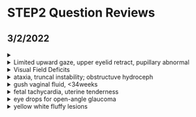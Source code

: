 # STEP2 Question Reviews

## 3/2/2022
<details>
  <summary></summary>
  
  ## Heading
  1. Causes
  2. Effect
  3. Symptoms
     * 
     * 
</details>

<details>
  <summary>Limited upward gaze, upper eyelid retract, pupillary abnormal</summary>
  
  ## Parinaud
  1. Causes: Pinealoma
  2. Symptoms
     * persistent headache
     * vomiting
</details>

<details>
  <summary>Visual Field Deficits</summary>
  
  ## Craniopharyngioma
  1. Effect: suprasellar mass on optic chiasm
  2. Symptoms
     * visual field deficits
</details>

<details>
  <summary>ataxia, truncal instability; obstructuve hydroceph</summary>
  
  ## pediatric medulloblastoma
  1. Symptoms
     * persistent headache
     * vomiting
</details>

<details>
  <summary>gush vaginal fluid, <34weeks</summary>
  
  ## Premature rupture of membranes
  1. Causes
  2. Effect
  3. Symptoms
     * 
     *
  4. BCOA
    * antibiotics and corticosteroids
      * promote fetal dev
    * Delivery if
      * >34 weeks
      * intraamniotic infection
</details>
  
  
<details>
  <summary>fetal tachycardia, uterine tenderness</summary>
  
  ## intraamniotic infection
  1. Causes
  2. Effect
  3. Symptoms
     * 
     * 
</details>
  
<details>
  <summary>eye drops for open-angle glaucoma</summary>
  
  ## Latanoprost
</details>
  

<details>
  <summary>yellow white fluffy lesions</summary>
  
  ## CMV retinitis
</details>
